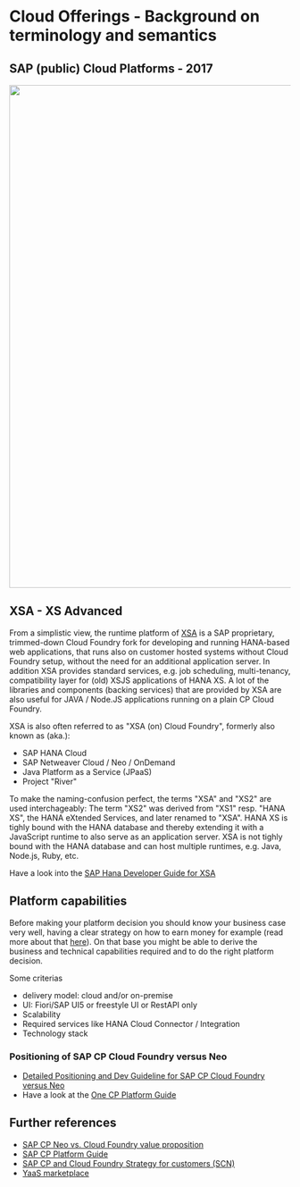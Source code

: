 # Cloud Offerings - Background on terminology and semantics

## SAP (public) Cloud Platforms - 2017

<img src="https://github.wdf.sap.corp/cc-java-dev/cc-coursematerial/blob/master/Z_ReuseImages/images/CloudOfferings.png" width="900" />


## XSA - XS Advanced

From a simplistic view, the runtime platform of [XSA](https://wiki.wdf.sap.corp/wiki/display/xs2/Home) is a SAP proprietary, trimmed-down Cloud Foundry fork for developing and running HANA-based web applications, that runs also on customer hosted systems without Cloud Foundry setup, without the need for an additional application server. In addition XSA provides standard services, e.g. job scheduling, multi-tenancy, compatibility layer for (old) XSJS applications of HANA XS. A lot of the libraries and components (backing services) that are provided by XSA are also useful for JAVA / Node.JS applications running on a plain CP Cloud Foundry. 

XSA is also often referred to as "XSA (on) Cloud Foundry", formerly also known as (aka.):
* SAP HANA Cloud 
* SAP Netweaver Cloud / Neo / OnDemand
* Java Platform as a Service (JPaaS)
* Project "River"

To make the naming-confusion perfect, the terms "XSA" and "XS2" are used interchageably: The term "XS2" was derived from "XS1" resp. "HANA XS", the HANA eXtended Services, and later renamed to "XSA". HANA XS is tighly bound with the HANA database and thereby extending it with a JavaScript runtime to also serve as an application server. XSA is not tighly bound with the HANA database and can host multiple runtimes, e.g. Java, Node.js, Ruby, etc.

Have a look into the [SAP Hana Developer Guide for XSA](https://help.sap.com/viewer/4505d0bdaf4948449b7f7379d24d0f0d/2.0.00/en-US/f472017c780e4db4adcbccc8ba04de05.html)

## Platform capabilities
Before making your platform decision you should know your business case very well, having a clear strategy on how to earn money for example (read more about that [here](https://sapedia.wdf.sap.corp/wiki/Business_Model_Canvas)). On that base you might be able to derive the business and technical capabilities required and to do the right platform decision.

Some criterias
- delivery model: cloud and/or on-premise
- UI: Fiori/SAP UI5 or freestyle UI or RestAPI only
- Scalability
- Required services like HANA Cloud Connector / Integration
- Technology stack

### Positioning of SAP CP Cloud Foundry versus Neo
- [Detailed Positioning and Dev Guideline for SAP CP Cloud Foundry versus Neo](https://github.wdf.sap.corp/cc-java-dev/cc-coursematerial/blob/master/Knowledge/HCP_CF%40HCP_Application_Provider_final.pdf)
- Have a look at the [One CP Platform Guide](https://wiki.wdf.sap.corp/wiki/display/ONEHCP/Platform+Guide)  

## Further references
- [SAP CP Neo vs. Cloud Foundry value proposition](https://wiki.wdf.sap.corp/wiki/display/ONEHCP/Value+Proposition)
- [SAP CP Platform Guide](https://wiki.wdf.sap.corp/wiki/display/ONEHCP/Platform+Guide)
- [SAP CP and Cloud Foundry Strategy for customers (SCN)](http://scn.sap.com/community/developer-center/cloud-platform/blog/2016/05/31/the-road-ahead-with-sap-hana-cloud-platform-and-cloud-foundry--sap-teched-strategy-talk-of-the-week)
- [YaaS marketplace](https://market.yaas.io/standard)

